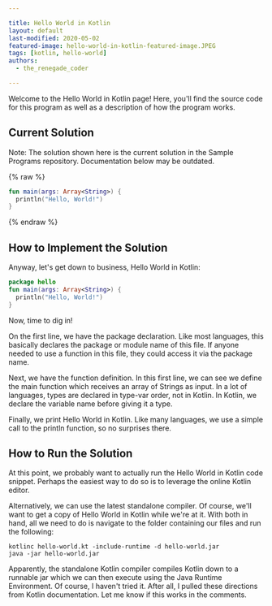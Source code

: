 ```yaml
---

title: Hello World in Kotlin
layout: default
last-modified: 2020-05-02
featured-image: hello-world-in-kotlin-featured-image.JPEG
tags: [kotlin, hello-world]
authors:
  - the_renegade_coder

---
```


Welcome to the Hello World in Kotlin page! Here, you'll find the source code for this program as well as a description of how the program works.

## Current Solution

Note: The solution shown here is the current solution in the Sample Programs repository. Documentation below may be outdated.

{% raw %}

```Kotlin
fun main(args: Array<String>) {
  println("Hello, World!")
}

```

{% endraw %}

## How to Implement the Solution

Anyway, let's get down to business, Hello World in Kotlin:

```kotlin
package hello
fun main(args: Array<String>) {
  println("Hello, World!")
}
```
  
Now, time to dig in!

On the first line, we have the package declaration. Like most 
languages, this basically declares the package or module name 
of this file. If anyone needed to use a function in this file, 
they could access it via the package name.

Next, we have the function definition. In this first line, we 
can see we define the main function which receives an array of 
Strings as input. In a lot of languages, types are declared in 
type-var order, not in Kotlin. In Kotlin, we declare the variable 
name before giving it a type.

Finally, we print Hello World in Kotlin. Like many languages, 
we use a simple call to the println function, so no surprises there.


## How to Run the Solution

At this point, we probably want to actually run the Hello World in 
Kotlin code snippet. Perhaps the easiest way to do so is to leverage 
the online Kotlin editor.

Alternatively, we can use the latest standalone compiler. Of course, 
we'll want to get a copy of Hello World in Kotlin while we're at it. 
With both in hand, all we need to do is navigate to the folder containing 
our files and run the following:

```shell
kotlinc hello-world.kt -include-runtime -d hello-world.jar
java -jar hello-world.jar
```

Apparently, the standalone Kotlin compiler compiles Kotlin down to a 
runnable jar which we can then execute using the Java Runtime 
Environment. Of course, I haven't tried it. After all, I pulled these 
directions from Kotlin documentation. Let me know if this works in the 
comments.
